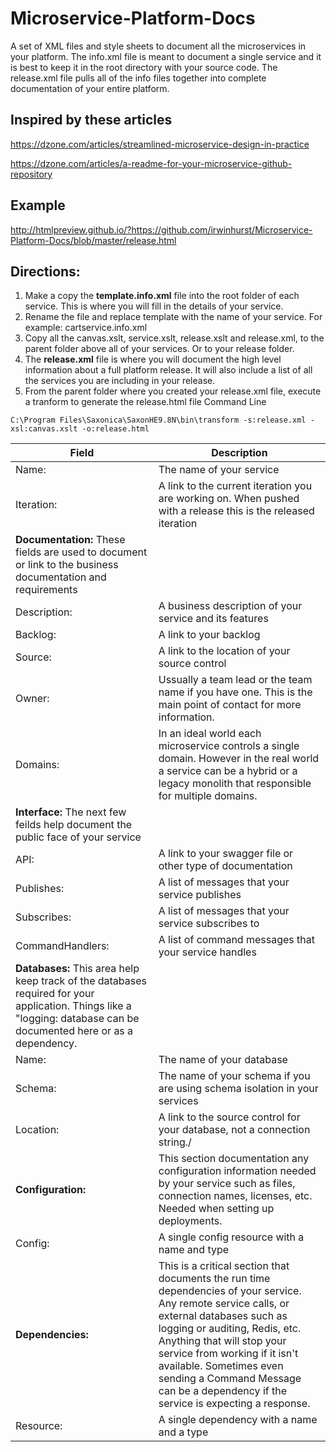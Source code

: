 # Microservice-Platform-Docs
A set of XML files and style sheets to document all the microservices in your platform.  The info.xml file is meant to document a single service and it is best to keep it in the root directory with your source code.  The release.xml file pulls all of the info files together into complete documentation of your entire platform.

## Inspired by these articles
https://dzone.com/articles/streamlined-microservice-design-in-practice

https://dzone.com/articles/a-readme-for-your-microservice-github-repository

## Example
http://htmlpreview.github.io/?https://github.com/irwinhurst/Microservice-Platform-Docs/blob/master/release.html



## Directions:
1. Make a copy the **template.info.xml** file into the root folder of each service.  This is where you will fill in the details of your service.
2. Rename the file and replace template with the name of your service. For example: cartservice.info.xml
3. Copy all the canvas.xslt, service.xslt, release.xslt and release.xml, to the parent folder above all of your services. Or to your release folder.
4. The **release.xml** file is where you will document the high level information about a full platform release. It will also include a list of all the services you are including in your release.
5. From the parent folder where you created your release.xml file, execute a tranform to generate the release.html file
Command Line
```
C:\Program Files\Saxonica\SaxonHE9.8N\bin\transform -s:release.xml -xsl:canvas.xslt -o:release.html
```



| **Field**  | **Description** |
| ------------- | ------------- |
|Name:                  |    The name of your service          |
|Iteration:            |    A link to the current iteration you are working on.  When pushed with a release this is the released iteration          |
|**Documentation:**    These fields are used to document or link to the business documentation and requirements          |
|Description:           |    A business description of your service and its features          |
|Backlog:               |   A link to your backlog           |
|Source:                |   A link to the location of your source control           |
|Owner:                 |    Ussually a team lead or the team name if you have one. This is the main point of contact for more information.          |
|Domains:               |   In an ideal world each microservice controls a single domain. However in the real world a service can be a hybrid or a legacy monolith that responsible for multiple domains.           |
| **Interface:**                The next few feilds help document the public face of your service           |
|API:                 |     A link to your swagger file or other type of documentation         |
|Publishes:             |   A list of messages that your service publishes           |
|Subscribes:            |   A list of messages that your service subscribes to           |
|CommandHandlers:       |   A list of command messages that your service handles           |
|**Databases:**             This area help keep track of the databases required for your application. Things like a "logging: database can be documented here or as a dependency.          |
|Name:                  | The name of your database              |
|Schema:                | The name of your schema if you are using schema isolation in your services             |
|Location:              | A link to the source control for your database, not a connection string./             |
|**Configuration:**         | This section documentation any configuration information needed by your service such as files, connection names, licenses, etc. Needed when setting up deployments.             |
|Config:                  | A single config resource with a name and type             |
|**Dependencies:**          | This is a critical section that documents the run time dependencies of your service.  Any remote service calls, or external databases such as logging or auditing, Redis, etc. Anything that will stop your service from working if it isn't available.  Sometimes even sending a Command Message can be a dependency if the service is expecting a response.           |
|Resource:                  | A single dependency with a name and a type              |

